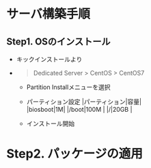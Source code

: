 # サーバ構築手順
## Step1. OSのインストール
- キックインストールより
- > Dedicated Server > CentOS > CentOS7
  - Partition Installメニューを選択
  - パーティション設定
  |パーティション|容量|  
  |biosboot|1M|
  |/boot|100M | 
  |/|20GB |

  - インストール開始

# Step2. パッケージの適用
